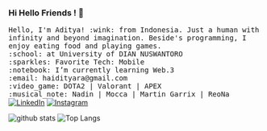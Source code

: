 ### Hi Hello Friends ! 👋


<p align="left">
  <samp>
    Hello, I'm Aditya! :wink: from Indonesia.
    Just a human with infinity and beyond imagination. Beside's programming, I enjoy eating food and playing games.<br>
    :school:  at University of DIAN NUSWANTORO <br>
    :sparkles: Favorite Tech: Mobile <br>
    :notebook: I’m currently learning Web.3 <br>
    :email:	haidityara@gmail.com <br>
    :video_game: DOTA2 | Valorant | APEX <br>
    :musical_note: Nadin | Mocca | Martin Garrix | ReoNa <br>
  </samp>
  <a href="https://www.linkedin.com/in/haidityara/" target="_blank"><img src="https://img.shields.io/badge/LinkedIn-%230077B5.svg?&style=flat-square&logo=linkedin&logoColor=white" alt="LinkedIn"></a>
<a href="https://www.instagram.com/haidityara/" target="_blank"><img src="https://img.shields.io/badge/Instagram-%23E4405F.svg?&style=flat-square&logo=instagram&logoColor=white" alt="Instagram"></a><br>
  
  ![github stats](https://github-readme-stats.vercel.app/api?username=haidityara&show_icons=true)
  ![Top Langs](https://github-readme-stats.vercel.app/api/top-langs/?username=haidityara&layout=compact)
</p>


<!-- <code><img height="20" src="https://raw.githubusercontent.com/github/explore/80688e429a7d4ef2fca1e82350fe8e3517d3494d/topics/javascript/javascript.png"></code>, Python<code><img height="20" src="https://raw.githubusercontent.com/github/explore/80688e429a7d4ef2fca1e82350fe8e3517d3494d/topics/python/python.png"></code>, & React<code><img height="20" src="https://raw.githubusercontent.com/github/explore/80688e429a7d4ef2fca1e82350fe8e3517d3494d/topics/react/react.png"></code>.  -->



